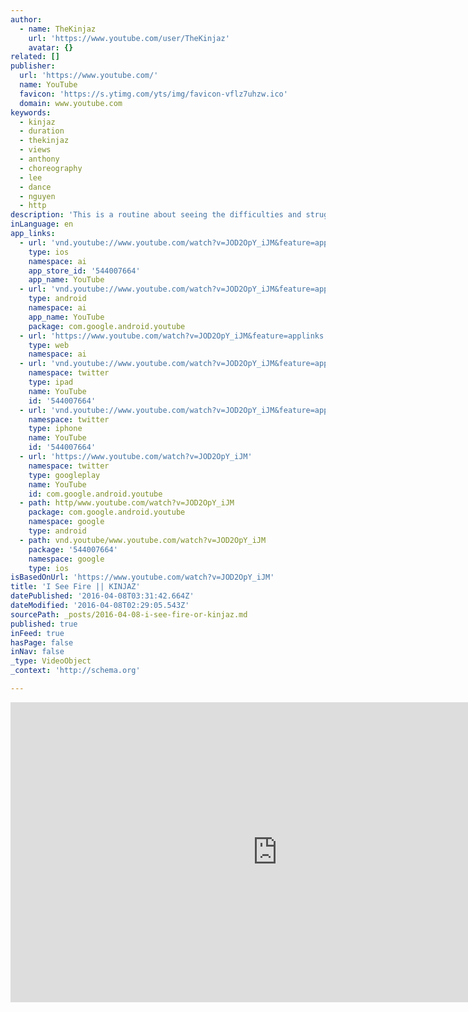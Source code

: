 ```yaml
---
author:
  - name: TheKinjaz
    url: 'https://www.youtube.com/user/TheKinjaz'
    avatar: {}
related: []
publisher:
  url: 'https://www.youtube.com/'
  name: YouTube
  favicon: 'https://s.ytimg.com/yts/img/favicon-vflz7uhzw.ico'
  domain: www.youtube.com
keywords:
  - kinjaz
  - duration
  - thekinjaz
  - views
  - anthony
  - choreography
  - lee
  - dance
  - nguyen
  - http
description: 'This is a routine about seeing the difficulties and struggles ahead of you, yet still having the strength to face them head on knowing that it will be worth it in the end.'
inLanguage: en
app_links:
  - url: 'vnd.youtube://www.youtube.com/watch?v=JOD2OpY_iJM&feature=applinks'
    type: ios
    namespace: ai
    app_store_id: '544007664'
    app_name: YouTube
  - url: 'vnd.youtube://www.youtube.com/watch?v=JOD2OpY_iJM&feature=applinks'
    type: android
    namespace: ai
    app_name: YouTube
    package: com.google.android.youtube
  - url: 'https://www.youtube.com/watch?v=JOD2OpY_iJM&feature=applinks'
    type: web
    namespace: ai
  - url: 'vnd.youtube://www.youtube.com/watch?v=JOD2OpY_iJM&feature=applinks'
    namespace: twitter
    type: ipad
    name: YouTube
    id: '544007664'
  - url: 'vnd.youtube://www.youtube.com/watch?v=JOD2OpY_iJM&feature=applinks'
    namespace: twitter
    type: iphone
    name: YouTube
    id: '544007664'
  - url: 'https://www.youtube.com/watch?v=JOD2OpY_iJM'
    namespace: twitter
    type: googleplay
    name: YouTube
    id: com.google.android.youtube
  - path: http/www.youtube.com/watch?v=JOD2OpY_iJM
    package: com.google.android.youtube
    namespace: google
    type: android
  - path: vnd.youtube/www.youtube.com/watch?v=JOD2OpY_iJM
    package: '544007664'
    namespace: google
    type: ios
isBasedOnUrl: 'https://www.youtube.com/watch?v=JOD2OpY_iJM'
title: 'I See Fire || KINJAZ'
datePublished: '2016-04-08T03:31:42.664Z'
dateModified: '2016-04-08T02:29:05.543Z'
sourcePath: _posts/2016-04-08-i-see-fire-or-kinjaz.md
published: true
inFeed: true
hasPage: false
inNav: false
_type: VideoObject
_context: 'http://schema.org'

---
```

<iframe src="https://cdn.embedly.com/widgets/media.html?src=https%3A%2F%2Fwww.youtube.com%2Fembed%2FJOD2OpY_iJM%3Ffeature%3Doembed&amp;url=https%3A%2F%2Fwww.youtube.com%2Fwatch%3Fv%3DJOD2OpY_iJM&amp;image=https%3A%2F%2Fi.ytimg.com%2Fvi%2FJOD2OpY_iJM%2Fhqdefault.jpg&amp;key=b7d04c9b404c499eba89ee7072e1c4f7&amp;type=text%2Fhtml&amp;schema=youtube" width="854" height="480" scrolling="no" frameborder="0" allowfullscreen="allowfullscreen" style=""></iframe>